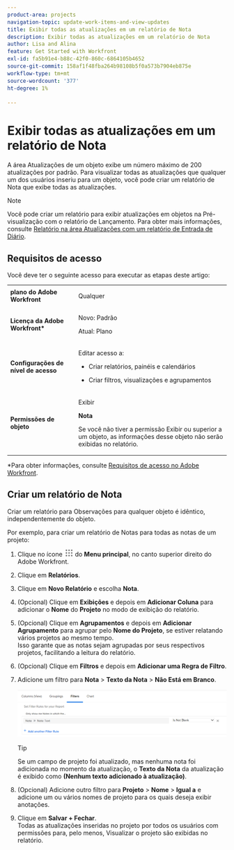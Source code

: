 ```yaml
---
product-area: projects
navigation-topic: update-work-items-and-view-updates
title: Exibir todas as atualizações em um relatório de Nota
description: Exibir todas as atualizações em um relatório de Nota
author: Lisa and Alina
feature: Get Started with Workfront
exl-id: fa5b91e4-b88c-42f0-860c-6864105b4652
source-git-commit: 158af1f48fba264b98108b5f0a573b7904eb875e
workflow-type: tm+mt
source-wordcount: '377'
ht-degree: 1%

---
```


# Exibir todas as atualizações em um relatório de Nota

<!--
<p data-mc-conditions="QuicksilverOrClassic.Draft mode">(NOTE: Alina: ***This is a report and it is in the Getting Started/ Updates section because I think it makes more sense to be in this area, where people want to view updates. - added this to this section from Reporting on 7/3/2018 ) </p>
-->

A área Atualizações de um objeto exibe um número máximo de 200 atualizações por padrão. Para visualizar todas as atualizações que qualquer um dos usuários inseriu para um objeto, você pode criar um relatório de Nota que exibe todas as atualizações.

>[!NOTE]
>
>Você pode criar um relatório para exibir atualizações em objetos na Pré-visualização com o relatório de Lançamento. Para obter mais informações, consulte [Relatório na área Atualizações com um relatório de Entrada de Diário](../../reports-and-dashboards/reports/creating-and-managing-reports/create-journal-entry-report.md).

## Requisitos de acesso

Você deve ter o seguinte acesso para executar as etapas deste artigo:

<table style="table-layout:auto"> 
 <col> 
 </col> 
 <col> 
 </col> 
 <tbody> 
  <tr> 
   <td role="rowheader"><strong>plano do Adobe Workfront</strong></td> 
   <td> <p>Qualquer</p> </td> 
  </tr> 
  <tr> 
   <td role="rowheader"><strong>Licença da Adobe Workfront*</strong></td> 
   <td> <p>Novo: Padrão </p>
   <p>Atual: Plano</p> </td> 
  </tr> 
  <tr> 
   <td role="rowheader"><strong>Configurações de nível de acesso</strong></td> 
   <td> <p>Editar acesso a:</p> 
    <ul> 
     <li> <p>Criar relatórios, painéis e calendários</p> </li> 
     <li> <p>Criar filtros, visualizações e agrupamentos</p> </li> 
    </ul> </td> 
  </tr> 
  <tr> 
   <td role="rowheader"><strong>Permissões de objeto</strong></td> 
   <td> <p>Exibir</p> <p><b>Nota</b></p>
   <p>Se você não tiver a permissão Exibir ou superior a um objeto, as informações desse objeto não serão exibidas no relatório.</p>  </td> 
  </tr> 
 </tbody> 
</table>

*Para obter informações, consulte [Requisitos de acesso no Adobe Workfront](/help/quicksilver/administration-and-setup/add-users/access-levels-and-object-permissions/access-level-requirements-in-documentation.md).

## Criar um relatório de Nota

Criar um relatório para Observações para qualquer objeto é idêntico, independentemente do objeto.

Por exemplo, para criar um relatório de Notas para todas as notas de um projeto:

1. Clique no ícone ![](assets/main-menu-icon.png) do **Menu principal**, no canto superior direito do Adobe Workfront.

1. Clique em **Relatórios**.
1. Clique em **Novo Relatório** e escolha **Nota**.

1. (Opcional) Clique em **Exibições** e depois em **Adicionar Coluna** para adicionar o **Nome** do **Projeto** no modo de exibição do relatório. 

1. (Opcional) Clique em **Agrupamentos** e depois em **Adicionar Agrupamento** para agrupar pelo **Nome do Projeto**, se estiver relatando vários projetos ao mesmo tempo.\
   Isso garante que as notas sejam agrupadas por seus respectivos projetos, facilitando a leitura do relatório. 

1. (Opcional) Clique em **Filtros** e depois em **Adicionar uma Regra de Filtro**.
1. Adicione um filtro para **Nota** > **Texto da Nota** > **Não Está em Branco**.

   ![](assets/note-note-text-not-blank-filter.png)

   >[!TIP]
   >
   >   Se um campo de projeto foi atualizado, mas nenhuma nota foi adicionada no momento da atualização, o **Texto da Nota** da atualização é exibido como **(Nenhum texto adicionado à atualização)**.


1. (Opcional) Adicione outro filtro para **Projeto** > **Nome** > **Igual a** e adicione um ou vários nomes de projeto para os quais deseja exibir anotações.
1. Clique em **Salvar + Fechar**.\
   Todas as atualizações inseridas no projeto por todos os usuários com permissões para, pelo menos, Visualizar o projeto são exibidas no relatório.
